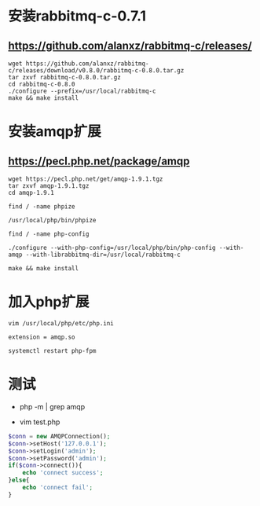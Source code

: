 # 安装rabbitmq-c-0.7.1

## https://github.com/alanxz/rabbitmq-c/releases/

```
wget https://github.com/alanxz/rabbitmq-c/releases/download/v0.8.0/rabbitmq-c-0.8.0.tar.gz
tar zxvf rabbitmq-c-0.8.0.tar.gz
cd rabbitmq-c-0.8.0
./configure --prefix=/usr/local/rabbitmq-c
make && make install
```

# 安装amqp扩展

## https://pecl.php.net/package/amqp

```
wget https://pecl.php.net/get/amqp-1.9.1.tgz
tar zxvf amqp-1.9.1.tgz
cd amqp-1.9.1

find / -name phpize

/usr/local/php/bin/phpize

find / -name php-config

./configure --with-php-config=/usr/local/php/bin/php-config --with-amqp --with-librabbitmq-dir=/usr/local/rabbitmq-c

make && make install

```

# 加入php扩展

```
vim /usr/local/php/etc/php.ini 

extension = amqp.so

systemctl restart php-fpm
```

# 测试

- php -m | grep amqp

- vim test.php

```php
$conn = new AMQPConnection();
$conn->setHost('127.0.0.1');
$conn->setLogin('admin');
$conn->setPassword('admin');
if($conn->connect()){
	echo 'connect success';
}else{
	echo 'connect fail';
}
```
